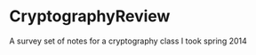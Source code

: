 CryptographyReview
==================

A survey set of notes for a cryptography class I took spring 2014
